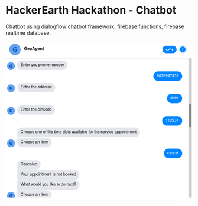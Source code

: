 # HackerEarth Hackathon - Chatbot
Chatbot using dialogflow chatbot framework, firebase functions, firebase realtime database.

![alt text](https://github.com/adityaviki/GEAgent-Chatbot/blob/master/Screenshot%20from%202021-08-03%2010-47-43.png)
